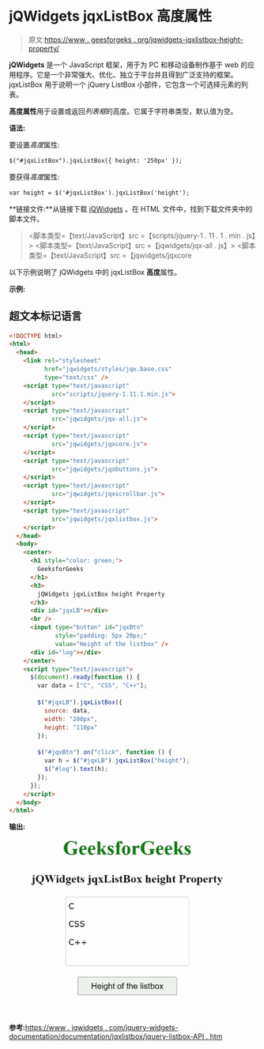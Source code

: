 # jQWidgets jqxListBox 高度属性

> 原文:[https://www . geesforgeks . org/jqwidgets-jqxlistbox-height-property/](https://www.geeksforgeeks.org/jqwidgets-jqxlistbox-height-property/)

**jQWidgets** 是一个 JavaScript 框架，用于为 PC 和移动设备制作基于 web 的应用程序。它是一个非常强大、优化、独立于平台并且得到广泛支持的框架。jqxListBox 用于说明一个 jQuery ListBox 小部件，它包含一个可选择元素的列表。

**高度属性**用于设置或返回*列表框*的高度。它属于字符串类型，默认值为空。

**语法:**

要设置*高度*属性:

```html
$("#jqxListBox").jqxListBox({ height: '250px' }); 
```

要获得*高度*属性:

```html
var height = $('#jqxListBox').jqxListBox('height');
```

**链接文件:**从链接下载 [jQWidgets](https://www.jqwidgets.com/download/) 。在 HTML 文件中，找到下载文件夹中的脚本文件。

> <link rel="”stylesheet”" href="”jqwidgets/styles/jqx.base.css”" type="”text/css”">
> <脚本类型=【text/JavaScript】src =【scripts/jquery-1 . 11 . 1 . min . js】></脚本>
> <脚本类型=【text/JavaScript】src =【jqwidgets/jqx-all . js】></脚本>
> <脚本类型=【text/JavaScript】src =【jqwidgets/jqxcore

以下示例说明了 jQWidgets 中的 jqxListBox **高度**属性。

**示例:**

## 超文本标记语言

```html
<!DOCTYPE html>
<html>
  <head>
    <link rel="stylesheet" 
          href="jqwidgets/styles/jqx.base.css" 
          type="text/css" />
    <script type="text/javascript"
            src="scripts/jquery-1.11.1.min.js">
    </script>
    <script type="text/javascript" 
            src="jqwidgets/jqx-all.js">
    </script>
    <script type="text/javascript" 
            src="jqwidgets/jqxcore.js">
    </script>
    <script type="text/javascript" 
            src="jqwidgets/jqxbuttons.js">
    </script>
    <script type="text/javascript" 
            src="jqwidgets/jqxscrollbar.js">
    </script>
    <script type="text/javascript" 
            src="jqwidgets/jqxlistbox.js">
    </script>
  </head>
  <body>
    <center>
      <h1 style="color: green;">
        GeeksforGeeks
      </h1>
      <h3>
        jQWidgets jqxListBox height Property
      </h3>
      <div id="jqxLB"></div>
      <br />
      <input type="button" id="jqxBtn" 
             style="padding: 5px 20px;" 
             value="Height of the listbox" />
      <div id="log"></div>
    </center>
    <script type="text/javascript">
      $(document).ready(function () {
        var data = ["C", "CSS", "C++"];

        $("#jqxLB").jqxListBox({
          source: data,
          width: "200px",
          height: "110px"
        });

        $("#jqxBtn").on("click", function () {
          var h = $("#jqxLB").jqxListBox("height");
          $("#log").text(h);
        });
      });
    </script>
  </body>
</html>
```

**输出:**

![](img/62799fa28ce3edaf86fc964e5bf3d582.png)

**参考:**[https://www . jqwidgets . com/jquery-widgets-documentation/documentation/jqxlistbox/jquery-listbox-API . htm](https://www.jqwidgets.com/jquery-widgets-documentation/documentation/jqxlistbox/jquery-listbox-api.htm)